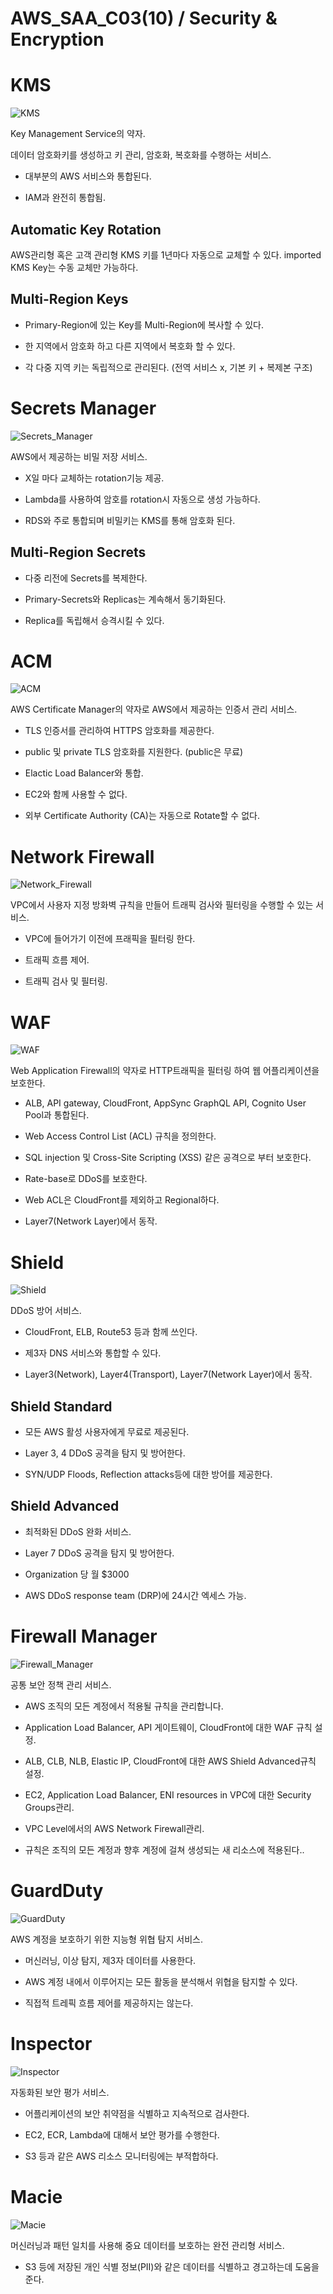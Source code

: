 # AWS_SAA_C03(10) / Security & Encryption

# KMS

![KMS](./pictures/KMS.png)

Key Management Service의 약자.

데이터 암호화키를 생성하고 키 관리, 암호화, 복호화를 수행하는 서비스.

- 대부분의 AWS 서비스와 통합된다.

- IAM과 완전히 통합됨.

## Automatic Key Rotation

AWS관리형 혹은 고객 관리형 KMS 키를 1년마다 자동으로 교체할 수 있다. imported KMS Key는 수동 교체만 가능하다.

## Multi-Region Keys

- Primary-Region에 있는 Key를 Multi-Region에 복사할 수 있다.

- 한 지역에서 암호화 하고 다른 지역에서 복호화 할 수 있다.

- 각 다중 지역 키는 독립적으로 관리된다. (전역 서비스 x, 기본 키 + 복제본 구조)

# Secrets Manager

![Secrets_Manager](./pictures/Secrets_Manager.png)

AWS에서 제공하는 비밀 저장 서비스.

- X일 마다 교체하는 rotation기능 제공.

- Lambda를 사용하여 암호를 rotation시 자동으로 생성 가능하다.

- RDS와 주로 통합되며 비밀키는 KMS를 통해 암호화 된다.

## Multi-Region Secrets

- 다중 리전에 Secrets를 복제한다.

- Primary-Secrets와 Replicas는 계속해서 동기화된다.

- Replica를 독립해서 승격시킬 수 있다.

# ACM

![ACM](./pictures/ACM.png)

AWS Certificate Manager의 약자로 AWS에서 제공하는 인증서 관리 서비스.

- TLS 인증서를 관리하여 HTTPS 암호화를 제공한다.

- public 및 private TLS 암호화를 지원한다. (public은 무료)

- Elactic Load Balancer와 통합.

- EC2와 함께 사용할 수 없다.

- 외부 Certificate Authority (CA)는 자동으로 Rotate할 수 없다.

# Network Firewall

![Network_Firewall](./pictures/Network_Firewall.png)

VPC에서 사용자 지정 방화벽 규칙을 만들어 트래픽 검사와 필터링을 수행할 수 있는 서비스.

- VPC에 들어가기 이전에 프래픽을 필터링 한다.

- 트래픽 흐름 제어.

- 트래픽 검사 및 필터링.

# WAF

![WAF](./pictures/WAF.png)

Web Application Firewall의 약자로 HTTP트래픽을 필터링 하여 웹 어플리케이션을 보호한다.

- ALB, API gateway, CloudFront, AppSync GraphQL API, Cognito User Pool과 통합된다.

- Web Access Control List (ACL) 규칙을 정의한다.

- SQL injection 및 Cross-Site Scripting (XSS) 같은 공격으로 부터 보호한다.

- Rate-base로 DDoS를 보호한다.

- Web ACL은 CloudFront를 제외하고 Regional하다.

- Layer7(Network Layer)에서 동작.

# Shield

![Shield](./pictures/Shield.png)

DDoS 방어 서비스.

- CloudFront, ELB, Route53 등과 함께 쓰인다.

- 제3자 DNS 서비스와 통합할 수 있다.

- Layer3(Network), Layer4(Transport), Layer7(Network Layer)에서 동작.

## Shield Standard

- 모든 AWS 활성 사용자에게 무료로 제공된다.

- Layer 3, 4 DDoS 공격을 탐지 및 방어한다.

- SYN/UDP Floods, Reflection attacks등에 대한 방어를 제공한다.

## Shield Advanced

- 최적화된 DDoS 완화 서비스.

- Layer 7 DDoS 공격을 탐지 및 방어한다.

- Organization 당 월 $3000

- AWS DDoS response team (DRP)에 24시간 엑세스 가능.

# Firewall Manager

![Firewall_Manager](./pictures/Firewall_Manager.png)

공통 보안 정책 관리 서비스.

- AWS 조직의 모든 계정에서 적용될 규칙을 관리합니다.

- Application Load Balancer, API 게이트웨이, CloudFront에 대한 WAF 규칙 설정.

- ALB, CLB, NLB, Elastic IP, CloudFront에 대한 AWS Shield Advanced규칙 설정.

- EC2, Application Load Balancer, ENI resources in VPC에 대한 Security Groups관리.

- VPC Level에서의 AWS Network Firewall관리.

- 규칙은 조직의 모든 계정과 향후 계정에 걸쳐 생성되는 새 리소스에 적용된다..

# GuardDuty

![GuardDuty](./pictures/GuardDuty.png)

AWS 계정을 보호하기 위한 지능형 위협 탐지 서비스.

- 머신러닝, 이상 탐지, 제3자 데이터를 사용한다.

- AWS 계정 내에서 이루어지는 모든 활동을 분석해서 위협을 탐지할 수 있다.

- 직접적 트레픽 흐름 제어를 제공하지는 않는다.

# Inspector

![Inspector](./pictures/Inspector.png)

자동화된 보안 평가 서비스.

- 어플리케이션의 보안 취약점을 식별하고 지속적으로 검사한다.

- EC2, ECR, Lambda에 대해서 보안 평가를 수행한다.

- S3 등과 같은 AWS 리소스 모니터링에는 부적합하다.

# Macie

![Macie](./pictures/Macie.png)

머신러닝과 패턴 일치를 사용해 중요 데이터를 보호하는 완전 관리형 서비스.

- S3 등에 저장된 개인 식별 정보(PII)와 같은 데이터를 식별하고 경고하는데 도움을 준다.
